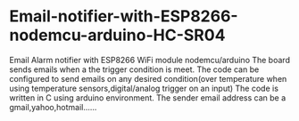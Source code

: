 # Email-notifier-with-ESP8266-nodemcu-arduino-HC-SR04
Email Alarm notifier with ESP8266 WiFi module nodemcu/arduino The board sends emails when a the trigger condition is meet. The code can be configured to send emails on any desired condition(over temperature when using temperature sensors,digital/analog trigger on an input) The code is written in C using arduino environment. The sender email address can be a gmail,yahoo,hotmail......
